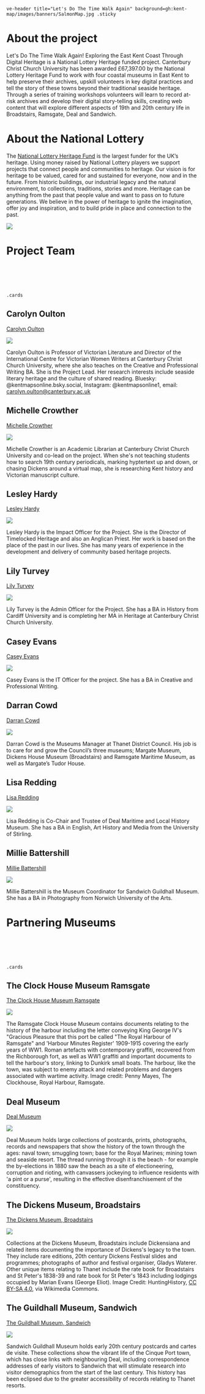<style>
  .card-image { height: 300px; }
  .card-abstract { -webkit-line-clamp: 10; }
</style>

`ve-header title="Let's Do The Time Walk Again" background=gh:kent-map/images/banners/SalmonMap.jpg .sticky`

# About the project

Let's Do The Time Walk Again! Exploring the East Kent Coast Through Digital Heritage is a National Lottery Heritage funded project. Canterbury Christ Church University has been awarded £67,397.00 by the National Lottery Heritage Fund to work with four coastal museums in East Kent to help preserve their archives, upskill volunteers in key digital practices and tell the story of these towns beyond their traditional seaside heritage. Through a series of training workshops volunteers will learn to record at-risk archives and develop their digital story-telling skills, creating web content that will explore different aspects of 19th and 20th century life in Broadstairs, Ramsgate, Deal and Sandwich.

# About the National Lottery

The [National Lottery Heritage Fund](heritagefund.org.uk) is the largest funder for the UK’s heritage. Using money raised by National Lottery players we support projects that connect people and communities to heritage. Our vision is for heritage to be valued, cared for and sustained for everyone, now and in the future. From historic buildings, our industrial legacy and the natural environment, to collections, traditions, stories and more. Heritage can be anything from the past that people value and want to pass on to future generations. We believe in the power of heritage to ignite the imagination, offer joy and inspiration, and to build pride in place and connection to the past.

![](https://raw.githubusercontent.com/kent-map/images/main/misc/TNLHF_English_Acknowledgement_Stamp_Colour_PNG.png)

# Project Team

# &nbsp; 
`.cards`

## Carolyn Oulton

[Carolyn Oulton]()

![](https://iiif.juncture-digital.org/thumbnail?url=https://raw.githubusercontent.com/kent-map/images/main/misc/CO_in_bookshop.jpg)

Carolyn Oulton is Professor of Victorian Literature and Director of the International Centre for Victorian Women Writers at Canterbury Christ Church University, where she also teaches on the Creative and Professional Writing BA. She is the Project Lead. Her research interests include seaside literary heritage and the culture of shared reading. Bluesky: ‪@kentmapsonline.bsky.social‬, Instagram: @kentmapsonline1, email: carolyn.oulton@canterbury.ac.uk

## Michelle Crowther

[Michelle Crowther]()

![](https://iiif.juncture-digital.org/thumbnail?url=https://raw.githubusercontent.com/kent-map/images/main/misc/Michelle.jpg)

Michelle Crowther is an Academic Librarian at Canterbury Christ Church University and co-lead on the project. When she's not teaching students how to search 19th century periodicals, marking hyptertext up and down, or chasing Dickens around a virtual map, she is researching Kent history and Victorian manuscript culture. 

## Lesley Hardy

[Lesley Hardy]()

![](https://iiif.juncture-digital.org/thumbnail?url=https://raw.githubusercontent.com/kent-map/images/main/misc/lesley.jpg)

Lesley Hardy is the Impact Officer for the Project. She is the Director of Timelocked Heritage and also an Anglican Priest. Her work is based on the place of the past in our lives. She has many years of experience in the development and delivery of community based heritage projects.

## Lily Turvey

[Lily Turvey]()

![](https://iiif.juncture-digital.org/thumbnail?url=https://raw.githubusercontent.com/kent-map/images/main/misc/lily.jpg)

Lily Turvey is the Admin Officer for the Project. She has a BA in History from Cardiff University and is completing her MA in Heritage at Canterbury Christ Church University.


## Casey Evans

[Casey Evans]()

![](https://iiif.juncture-digital.org/thumbnail?url=https://raw.githubusercontent.com/kent-map/images/main/misc/xx.jpg)

Casey Evans is the IT Officer for the project. She has a BA in Creative and Professional Writing.


## Darran Cowd

[Darran Cowd]()

![](https://iiif.juncture-digital.org/thumbnail?url=https://raw.githubusercontent.com/kent-map/images/main/misc/xx.jpg)

Darran Cowd is the Museums Manager at Thanet District Council. His job is to care for and grow the Council’s three museums; Margate Museum, Dickens House Museum (Broadstairs) and Ramsgate Maritime Museum, as well as Margate’s Tudor House.


## Lisa Redding

[Lisa Redding]()

![](https://iiif.juncture-digital.org/thumbnail?url=https://raw.githubusercontent.com/kent-map/images/main/misc/xx.jpg)

Lisa Redding is Co-Chair and Trustee of Deal Maritime and Local History Museum. She has a BA in English, Art History and Media from the University of Stirling.


## Millie Battershill

[Millie Battershill]()

![](https://iiif.juncture-digital.org/thumbnail?url=https://raw.githubusercontent.com/kent-map/images/main/misc/xx.jpg)

Millie Battershill is the Museum Coordinator for Sandwich Guildhall Museum. She has a BA in Photography from Norwich University of the Arts.


# Partnering Museums

# &nbsp; 
`.cards`

## The Clock House Museum Ramsgate

[The Clock House Museum Ramsgate](/clockhouse)

![](https://iiif.juncture-digital.org/thumbnail?url=https://upload.wikimedia.org/wikipedia/commons/0/00/The_Clockhouse%2C_Royal_Harbour%2C_Ramsgate_-_geograph.org.uk_-_156308.jpg)

The Ramsgate Clock House Museum contains documents relating to the history of the harbour including the letter conveying King George IV's "Gracious Pleasure that this port be called "The Royal Harbour of Ramsgate" and 'Harbour Minutes Register' 1909-1915 covering the early years of WW1. Roman artefacts with contemporary graffiti, recovered from the Richborough fort, as well as WW1 graffiti and important documents to tell the harbour's story, linking to Dunkirk small boats. The harbour, like the town, was subject to enemy attack and related problems and dangers associated with wartime activity. Image credit: Penny Mayes, The Clockhouse, Royal Harbour, Ramsgate.

## Deal Museum

[Deal Museum](/dealmuseum)

![](https://iiif.juncture-digital.org/thumbnail?url=https://upload.wikimedia.org/wikipedia/commons/d/dc/1904-08-20_front_The_Barbican_Sandwich_Kent.jpg)

Deal Museum holds large collections of postcards, prints, photographs, records and newspapers that show the history of the town through the ages: naval town; smuggling town; base for the Royal Marines; mining town and seaside resort. The thread running through it is the beach - for example the by-elections in 1880 saw the beach as a site of electioneering, corruption and rioting, with canvassers jockeying to influence residents with 'a pint or a purse', resulting in the effective disenfranchisement of the constituency. 

## The Dickens Museum, Broadstairs

[The Dickens Museum, Broadstairs](/dickensmuseum)

![](https://iiif.juncture-digital.org/thumbnail?url=https://upload.wikimedia.org/wikipedia/commons/2/23/Dickens_House_Museum.jpg)

Collections at the Dickens Museum, Broadstairs include Dickensiana and related items documenting the importance of Dickens's legacy to the town. They include rare editions, 20th century Dickens Festival slides and
programmes; photographs of author and festival organiser, Gladys Waterer. Other unique items relating to Thanet include the rate book for Broadstairs and St Peter's 1838-39 and rate book for St Peter's 1843 including lodgings occupied by Marian Evans (George Eliot). Image Credit: HuntingHistory, [CC BY-SA 4.0](https://creativecommons.org/licenses/by-sa/4.0), via Wikimedia Commons.

## The Guildhall Museum, Sandwich

[The Guildhall Museum, Sandwich](/sandwich)

![](https://iiif.juncture-digital.org/thumbnail?url=https://upload.wikimedia.org/wikipedia/commons/d/dc/1904-08-20_front_The_Barbican_Sandwich_Kent.jpg)

Sandwich Guildhall Museum holds early 20th century postcards and cartes de visite. These collections show the vibrant life of the Cinque Port town, which has close links with neighbouring Deal, including correspondence addresses of early visitors to Sandwich that will stimulate research into visitor demographics from the start of the last century. This history has been eclipsed due to the greater accessibility of records relating to Thanet resorts. 


